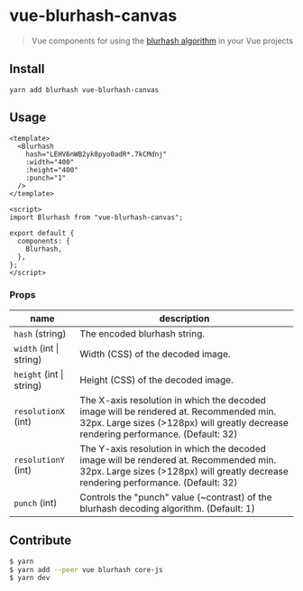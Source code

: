 # vue-blurhash-canvas

> Vue components for using the [blurhash algorithm](https://blurha.sh) in your Vue projects

## Install
```
yarn add blurhash vue-blurhash-canvas
```

## Usage

```vue
<template>
  <Blurhash
    hash="LEHV6nWB2yk8pyo0adR*.7kCMdnj"
    :width="400"
    :height="400"
    :punch="1"
  />
</template>

<script>
import Blurhash from "vue-blurhash-canvas";

export default {
  components: {
    Blurhash,
  },
};
</script>
```

### Props

| name                     | description                                                                                                                                                                  |
| ------------------------ | ---------------------------------------------------------------------------------------------------------------------------------------------------------------------------- |
| `hash` (string)          | The encoded blurhash string.                                                                                                                                                 |
| `width` (int \| string)  | Width (CSS) of the decoded image.                                                                                                                                            |
| `height` (int \| string) | Height (CSS) of the decoded image.                                                                                                                                           |
| `resolutionX` (int)      | The X-axis resolution in which the decoded image will be rendered at. Recommended min. 32px. Large sizes (>128px) will greatly decrease rendering performance. (Default: 32) |
| `resolutionY` (int)      | The Y-axis resolution in which the decoded image will be rendered at. Recommended min. 32px. Large sizes (>128px) will greatly decrease rendering performance. (Default: 32) |
| `punch` (int)            | Controls the "punch" value (~contrast) of the blurhash decoding algorithm. (Default: 1)                                                                                      |

## Contribute

```sh
$ yarn
$ yarn add --peer vue blurhash core-js
$ yarn dev
```